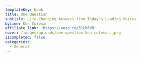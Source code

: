 ```yaml
---
templateKey: book
title: One Question
subtitle: Life-Changing Answers from Today's Leading Voices
byLine: Ken Coleman
affiliate_link: 'https://amzn.to/31Lb6NB'
cover: /images/uploads/one-question-ken-coleman.jpeg
isCompleted: false
categories:
  - General
---
```


